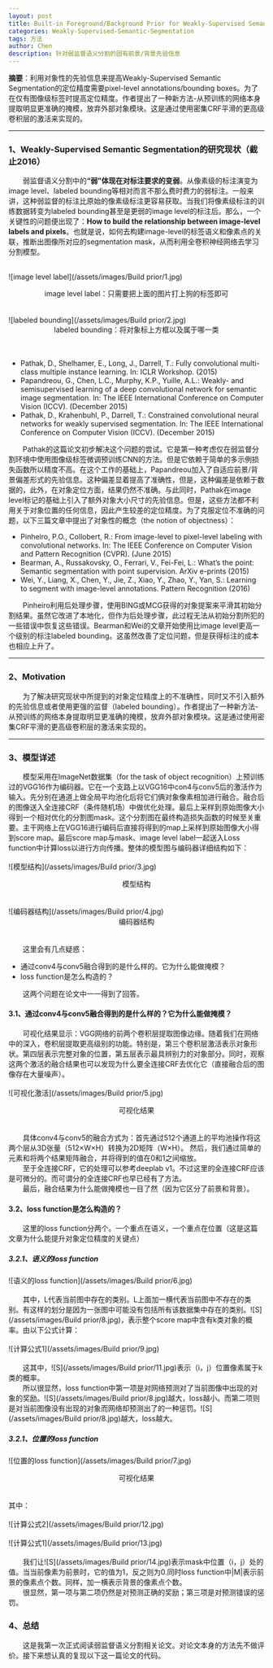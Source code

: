 ```yaml
---
layout: post
title: Built-in Foreground/Background Prior for Weakly-Supervised Semantic Segmentation
categories: Weakly-Supervised-Semantic-Segmentation
tags: 方法
author: Chen
description: 针对弱监督语义分割的固有前景/背景先验信息
---
```


**摘要**：利用对象性的先验信息来提高Weakly-Supervised Semantic Segmentation的定位精度需要pixel-level annotations/bounding boxes。为了在仅有图像级标签时提高定位精度。作者提出了一种新方法-从预训练的网络本身提取明显更准确的掩模，放弃外部对象模块。这是通过使用密集CRF平滑的更高级卷积层的激活来实现的。

---

### 1、Weakly-Supervised Semantic Segmentation的研究现状（截止2016）
&emsp;&emsp;弱监督语义分割中的<b>“弱”体现在对标注要求的变弱</b>。从像素级的标注演变为image level、labeled bounding等相对而言不那么费时费力的弱标注。一般来讲，这种弱监督的标注比原始的像素级标注更容易获取。当我们将像素级标注的训练数据转变为labeled bounding甚至是更弱的image level的标注后。那么，一个关键性的问题便出现了：<b>How to build the relationship between image-level labels and pixels</b>。也就是说，如何去构建image-level的标签语义和像素点的关联，推断出图像所对应的segmentation mask，从而利用全卷积神经网络去学习分割模型。<br><br>

![image level label](/assets/images/Build prior/1.jpg)

<center>image level label：只需要把上面的图片打上狗的标签即可</center><br><br>
![labeled bounding](/assets/images/Build prior/2.jpg)
<center>labeled bounding：将对象标上方框以及属于哪一类</center> <br><br>

* Pathak, D., Shelhamer, E., Long, J., Darrell, T.: Fully convolutional multi-class multiple instance learning. In: ICLR Workshop. (2015)
* Papandreou, G., Chen, L.C., Murphy, K.P., Yuille, A.L.: Weakly- and semisupervised learning of a deep convolutional network for semantic image segmentation. In: The IEEE International Conference on Computer Vision (ICCV). (December 2015)
* Pathak, D., Krahenbuhl, P., Darrell, T.: Constrained convolutional neural networks for weakly supervised segmentation. In: The IEEE International Conference on Computer Vision (ICCV). (December 2015)

&emsp;&emsp;Pathak的这篇论文初步解决这个问题的尝试。它是第一种考虑仅在弱监督分割环境中使用图像级标签微调预训练CNN的方法。但是它依赖于简单的多示例损失函数所以精度不高。在这个工作的基础上，Papandreou加入了自适应前景/背景偏差形式的先验信息。这种偏差显着提高了准确性，但是，这种偏差是依赖于数据的，此外，在对象定位方面，结果仍然不准确。与此同时，Pathak在image level标记的基础上引入了额外对象大小尺寸的先验信息。但是，这些方法都不利用关于对象位置的任何信息，因此产生较差的定位精度。为了克服定位不准确的问题，以下三篇文章中提出了对象性的概念（the notion of objectness）：
* Pinheiro, P.O., Collobert, R.: From image-level to pixel-level labeling with convolutional networks. In: The IEEE Conference on Computer Vision and Pattern Recognition (CVPR). (June 2015)
* Bearman, A., Russakovsky, O., Ferrari, V., Fei-Fei, L.: What’s the point: Semantic segmentation with point supervision. ArXiv e-prints (2015)
* Wei, Y., Liang, X., Chen, Y., Jie, Z., Xiao, Y., Zhao, Y., Yan, S.: Learning to segment with image-level annotations. Pattern Recognition (2016)

&emsp;&emsp;Pinheiro利用后处理步骤，使用BING或MCG获得的对象提案来平滑其初始分割结果。虽然它改进了本地化，但作为后处理步骤，此过程无法从初始分割所犯的一些错误中恢复这些错误。Bearman和Wei的文章开始使用比image level更高一个级别的标注labeled bounding。这虽然改善了定位问题，但是获得标注的成本也相应上升了。

---

### 2、Motivation
&emsp;&emsp;为了解决研究现状中所提到的对象定位精度上的不准确性，同时又不引入额外的先验信息或者使用更强的监督（labeled bounding）。作者提出了一种新方法-从预训练的网络本身提取明显更准确的掩模，放弃外部对象模块。这是通过使用密集CRF平滑的更高级卷积层的激活来实现的。

---

### 3、模型详述
&emsp;&emsp;模型采用在ImageNet数据集（for the task of object recognition）上预训练过的VGG16作为编码器。它在一个支路上以VGG16中con4与conv5后的激活作为输入。先分别在通道上做全局平均池化后将它们俩对象像素相加进行融合。融合后的图像送入全连接CRF（条件随机场）中做优化处理。最后上采样到原始图像大小得到一个相对优化的分割图mask。这个分割图在最终构造损失函数的时候至关重要。主干网络上在VGG16进行编码后直接将得到的map上采样到原始图像大小得到score map。最后score map与mask、image level label一起送入Loss function中计算loss以进行方向传播。整体的模型图与编码器详细结构如下：<br><br>
![模型结构](/assets/images/Build prior/3.jpg)
<center>模型结构</center><br><br>
![编码器结构](/assets/images/Build prior/4.jpg)
<center>编码器结构</center> <br><br>
&emsp;&emsp;这里会有几点疑惑：

* 通过conv4与conv5融合得到的是什么样的。它为什么能做掩模？
* loss function是怎么构造的？

&emsp;&emsp;这两个问题在论文中一一得到了回答。

#### 3.1、通过conv4与conv5融合得到的是什么样的？它为什么能做掩模？
&emsp;&emsp;可视化结果显示：VGG网络的前两个卷积层提取图像边缘。随着我们在网络中的深入，卷积层提取更高级别的功能。特别是，第三个卷积层激活表示对象形状。第四层表示完整对象的位置，第五层表示最具辨别力的对象部分。同时，观察这两个激活的融合结果也可以发现为什么要全连接CRF去优化它（直接融合后的图像存在大量噪声）。<br><br>
![可视化激活](/assets/images/Build prior/5.jpg)
<center>可视化结果</center><br><br>
&emsp;&emsp;具体conv4与conv5的融合方式为：首先通过512个通道上的平均池操作将这两个层从3D张量（512×W×H）转换为2D矩阵（W×H）。 然后，我们通过简单的元素和将两个结果矩阵融合，并将得到的值在0和1之间缩放。<br>
&emsp;&emsp;至于全连接CRF，它的处理可以参考deeplab v1。不过这里的全连接CRF应该是可微分的。而可谓分的全连接CRF也早已经有了方法。<br>
&emsp;&emsp;最后，融合结果为什么能做掩模也一目了然（因为它区分了前景和背景）。

#### 3.2、loss function是怎么构造的？
&emsp;&emsp;这里的loss function分两个。一个重点在语义，一个重点在位置（这是这篇文章为什么能提升对象定位精度的关键点）
##### 3.2.1、语义的loss function
![语义的loss function](/assets/images/Build prior/6.jpg)
<br><br>
&emsp;&emsp;其中，L代表当前图中存在的类别。L上面加一横代表当前图中不存在的类别。有这样的划分是因为一张图中可能没有包括所有该数据集中存在的类别。![S](/assets/images/Build prior/8.jpg)，表示整个score map中含有k类对象的概率。由以下公式计算：<br><br>
![计算公式1](/assets/images/Build prior/9.jpg)
<br><br>
&emsp;&emsp;这其中，![S](/assets/images/Build prior/11.jpg)表示（i，j）位置像素属于k类的概率。<br>
&emsp;&emsp;所以很显然，loss function中第一项是对网络预测对了当前图像中出现的对象的奖励。![S](/assets/images/Build prior/8.jpg)越大，loss越小。而第二项则是对当前图像没有出现的对象而网络却预测出了的一种惩罚。![S](/assets/images/Build prior/8.jpg)越大，loss越大。

##### 3.2.1、位置的loss function
![位置的loss function](/assets/images/Build prior/7.jpg)
<center>可视化结果</center><br><br>
其中：<br><br>
![计算公式2](/assets/images/Build prior/12.jpg)<br><br>
![计算公式1](/assets/images/Build prior/13.jpg)<br><br>
&emsp;&emsp;我们让![S](/assets/images/Build prior/14.jpg)表示mask中位置（i，j）处的值。当当前像素为前景时，它的值为1，反之则为0.同时loss function中|M|表示前景的像素点个数。同样，加一横表示背景的像素点个数。<br>
&emsp;&emsp;很显然，第一项与第二项仍然是对预测正确的奖励；第三项是对预测错误的惩罚。

### 4、总结
&emsp;&emsp;这是我第一次正式阅读弱监督语义分割相关论文。对论文本身的方法先不做评价。接下来想认真的复现以下这一篇论文的代码。
